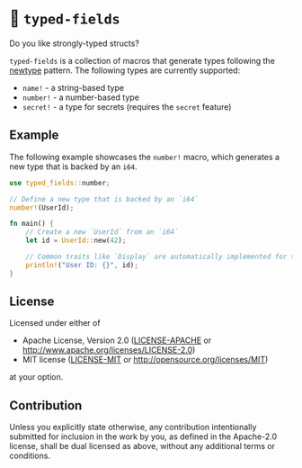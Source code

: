# 🦀 `typed-fields`

Do you like strongly-typed structs?

`typed-fields` is a collection of macros that generate types following the
[newtype] pattern. The following types are currently supported:

- `name!` - a string-based type
- `number!` - a number-based type
- `secret!` - a type for secrets (requires the `secret` feature)

## Example

The following example showcases the `number!` macro, which generates a new type
that is backed by an `i64`.

```rust
use typed_fields::number;

// Define a new type that is backed by an `i64`
number!(UserId);

fn main() {
    // Create a new `UserId` from an `i64`
    let id = UserId::new(42);

    // Common traits like `Display` are automatically implemented for the type
    println!("User ID: {}", id);
}
```

## License

Licensed under either of

- Apache License, Version 2.0 ([LICENSE-APACHE](LICENSE-APACHE) or <http://www.apache.org/licenses/LICENSE-2.0>)
- MIT license ([LICENSE-MIT](LICENSE-MIT) or <http://opensource.org/licenses/MIT>)

at your option.

## Contribution

Unless you explicitly state otherwise, any contribution intentionally submitted
for inclusion in the work by you, as defined in the Apache-2.0 license, shall be
dual licensed as above, without any additional terms or conditions.

[newtype]: https://doc.rust-lang.org/rust-by-example/generics/new_types.html
